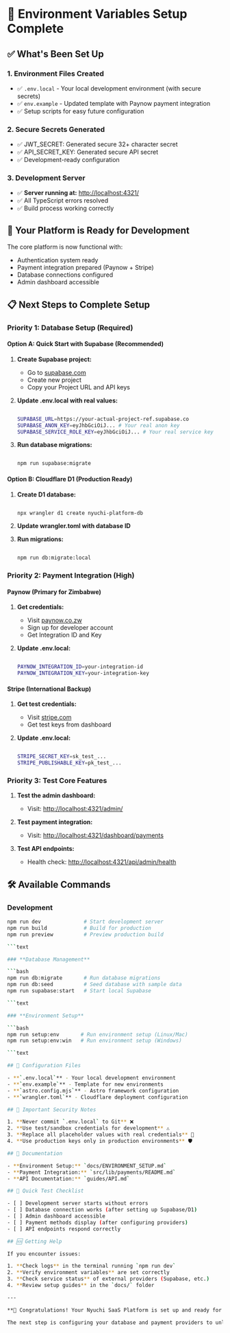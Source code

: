 # 🎉 Environment Variables Setup Complete

## ✅ What's Been Set Up

### **1. Environment Files Created**

- ✅ `.env.local` - Your local development environment (with secure secrets)
- ✅ `env.example` - Updated template with Paynow payment integration
- ✅ Setup scripts for easy future configuration

### **2. Secure Secrets Generated**

- ✅ JWT_SECRET: Generated secure 32+ character secret
- ✅ API_SECRET_KEY: Generated secure API secret
- ✅ Development-ready configuration

### **3. Development Server**

- ✅ **Server running at:** <http://localhost:4321/>
- ✅ All TypeScript errors resolved
- ✅ Build process working correctly

## 🚀 Your Platform is Ready for Development

The core platform is now functional with:

- Authentication system ready
- Payment integration prepared (Paynow + Stripe)
- Database connections configured
- Admin dashboard accessible

## 📋 Next Steps to Complete Setup

### **Priority 1: Database Setup (Required)**

#### **Option A: Quick Start with Supabase (Recommended)**

1. **Create Supabase project:**

   - Go to [supabase.com](https://supabase.com/dashboard)
   - Create new project
   - Copy your Project URL and API keys

2. **Update .env.local with real values:**

   ```bash

   SUPABASE_URL=https://your-actual-project-ref.supabase.co
   SUPABASE_ANON_KEY=eyJhbGciOiJ... # Your real anon key
   SUPABASE_SERVICE_ROLE_KEY=eyJhbGciOiJ... # Your real service key

   ```

3. **Run database migrations:**

   ```bash

   npm run supabase:migrate

   ```

#### **Option B: Cloudflare D1 (Production Ready)**

1. **Create D1 database:**

   ```bash

   npx wrangler d1 create nyuchi-platform-db

   ```

2. **Update wrangler.toml with database ID**

3. **Run migrations:**

   ```bash

   npm run db:migrate:local

   ```

### **Priority 2: Payment Integration (High)**

#### **Paynow (Primary for Zimbabwe)**

1. **Get credentials:**

   - Visit [paynow.co.zw](https://www.paynow.co.zw)
   - Sign up for developer account
   - Get Integration ID and Key

2. **Update .env.local:**

   ```bash

   PAYNOW_INTEGRATION_ID=your-integration-id
   PAYNOW_INTEGRATION_KEY=your-integration-key

   ```

#### **Stripe (International Backup)**

1. **Get test credentials:**

   - Visit [stripe.com](https://dashboard.stripe.com)
   - Get test keys from dashboard

2. **Update .env.local:**

   ```bash

   STRIPE_SECRET_KEY=sk_test_...
   STRIPE_PUBLISHABLE_KEY=pk_test_...

   ```

### **Priority 3: Test Core Features**

1. **Test the admin dashboard:**

   - Visit: <http://localhost:4321/admin/>

2. **Test payment integration:**

   - Visit: <http://localhost:4321/dashboard/payments>

3. **Test API endpoints:**

   - Health check: <http://localhost:4321/api/admin/health>

## 🛠️ Available Commands

### **Development**

```bash
npm run dev              # Start development server
npm run build            # Build for production
npm run preview          # Preview production build

```text

### **Database Management**

```bash
npm run db:migrate       # Run database migrations
npm run db:seed          # Seed database with sample data
npm run supabase:start   # Start local Supabase

```text

### **Environment Setup**

```bash
npm run setup:env       # Run environment setup (Linux/Mac)
npm run setup:env:win   # Run environment setup (Windows)

```text

## 🔧 Configuration Files

- **`.env.local`** - Your local development environment
- **`env.example`** - Template for new environments
- **`astro.config.mjs`** - Astro framework configuration
- **`wrangler.toml`** - Cloudflare deployment configuration

## 🚨 Important Security Notes

1. **Never commit `.env.local` to Git** ❌
2. **Use test/sandbox credentials for development** ⚠️
3. **Replace all placeholder values with real credentials** 🔑
4. **Use production keys only in production environments** 🛡️

## 📖 Documentation

- **Environment Setup:** `docs/ENVIRONMENT_SETUP.md`
- **Payment Integration:** `src/lib/payments/README.md`
- **API Documentation:** `guides/API.md`

## 🎯 Quick Test Checklist

- [ ] Development server starts without errors
- [ ] Database connection works (after setting up Supabase/D1)
- [ ] Admin dashboard accessible
- [ ] Payment methods display (after configuring providers)
- [ ] API endpoints respond correctly

## 🆘 Getting Help

If you encounter issues:

1. **Check logs** in the terminal running `npm run dev`
2. **Verify environment variables** are set correctly
3. **Check service status** of external providers (Supabase, etc.)
4. **Review setup guides** in the `docs/` folder

---

**🎉 Congratulations! Your Nyuchi SaaS Platform is set up and ready for development.**

The next step is configuring your database and payment providers to unlock the full functionality!
